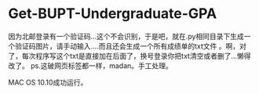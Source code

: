 # Get-BUPT-Undergraduate-GPA

因为北邮登录有一个验证码...这个不会识别，于是吧，就在.py相同目录下生成一个验证码图片，请手动输入....而且还会生成一个所有成绩单的txt文件
。啊，对了，每次程序写这个txt是直接加在后面了，换号登录你把txt清空或者删了...懒得改了。
ps.这破网页标签都一样，madan。手工处理。

MAC OS 10.10成功运行。
